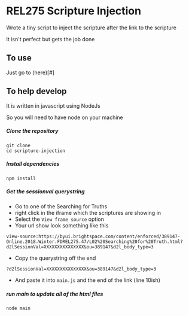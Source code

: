 # REL275 Scripture Injection

Wrote a tiny script to inject the scripture after the link to the scripture

It isn't perfect but gets the job done

## To use

Just go to (here)[#]

## To help develop

It is written in javascript using NodeJs

So you will need to have node on your machine

##### Clone the repository
```
git clone 
cd scripture-injection
```
##### Install dependencies
```
npm install
```
##### Get the sessionval querystring
- Go to one of the Searching for Truths
- right click in the iframe which the scriptures are showing in
- Select the `View frame source` option
- Your url show look something like this 
```
view-source:https://byui.brightspace.com/content/enforced/389147-Online.2018.Winter.FDREL275.47/L02%20Searching%20for%20Truth.html?d2lSessionVal=XXXXXXXXXXXXXXX&ou=389147&d2l_body_type=3
```
- Copy the querystring off the end
```
?d2lSessionVal=XXXXXXXXXXXXXXX&ou=389147&d2l_body_type=3
```
- And paste it into `main.js` and the end of the link (line 10ish)

##### run main to update all of the html files
```
node main
```